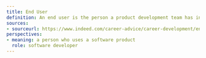 ```yaml
---
title: End User
definition: An end user is the person a product development team has in mind when they design their product.
sources:
- sourceurl: https://www.indeed.com/career-advice/career-development/end-user
perspectives:
- meaning: a person who uses a software product
  role: software developer
---
```

